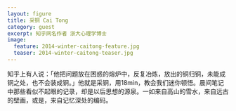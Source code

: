 ```yaml
---
layout: figure
title: 采铜 Cai Tong
category: guest
excerpt: 知乎网名作者 浙大心理学博士
image:
  feature: 2014-winter-caitong-feature.jpg
  teaser: 2014-winter-caitong-teaser.jpg
---
```


知乎上有人说：「他把问题放在困惑的熔炉中，反复冶炼，放出的铜归铜，未能成铜之处，也不会装成铜。」他就是采铜，用18min，教会我们迷你顿悟。晨间笔记中那些看似不起眼的记录，却是以后思想的源泉。一如来自高山的雪水，来自远古的壁画，或是，来自记忆深处的编码。
